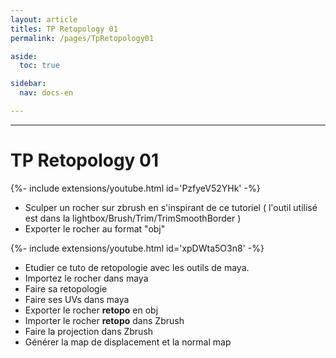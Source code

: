 ```yaml
---
layout: article
titles: TP Retopology 01
permalink: /pages/TpRetopology01

aside:
  toc: true

sidebar:
  nav: docs-en

---
```


_____


# TP Retopology 01


<div>{%- include extensions/youtube.html id='PzfyeV52YHk' -%}</div>

* Sculper un rocher sur zbrush en s'inspirant de ce tutoriel ( l'outil utilisé est dans la lightbox/Brush/Trim/TrimSmoothBorder )
* Exporter le rocher au format "obj"

<div>{%- include extensions/youtube.html id='xpDWta5O3n8' -%}</div>

* Etudier ce tuto de retopologie avec les outils de maya.
* Importez le rocher dans maya
* Faire sa retopologie
* Faire ses UVs dans maya 
* Exporter le rocher **retopo** en obj
* Importer le rocher **retopo** dans Zbrush
* Faire la projection dans Zbrush
* Générer la map de displacement et la normal map
